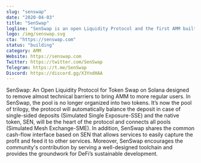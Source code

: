 ```yaml
---
slug: "senswap"
date: "2020-04-03"
title: "SenSwap"
logline: "SenSwap is an open Liquidity Protocol and the first AMM built on Serum and Solana."
logo: /img/senswap.svg
cta: "https://senswap.com"
status: "building"
category: AMM
Website: https://senswap.com
Twitter: https://twitter.com/SenSwap
Telegram: https://t.me/SenSwap
Discord: https://discord.gg/X3YndHAA
---
```


SenSwap: An Open Liquidity Protocol for Token Swap on Solana designed to remove almost technical barriers to bring AMM to more regular users. In SenSwap, the pool is no longer organized into two tokens. It’s now the pool of trilogy, the protocol will automatically balance the deposit in case of single-sided deposits (Simulated Single Exposure-SSE) and the native token, SEN, will be the heart of the protocol and connects all pools (Simulated Mesh Exchange-SME).
In addition, SenSwap shares the common cash-flow interface based on SEN that allows services to easily capture the profit and feed it to other services.
Moreover, SenSwap encourages the community's contribution by serving a well-designed toolchain and provides the groundwork for DeFi’s sustainable development.
